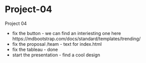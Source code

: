 # Project-04
Project 04



<ul>
<li> fix the button - we can find an interiesting one here https://mdbootstrap.com/docs/standard/templates/trending/
<li> fix the proposal /team - text for index.html
<li> fix the tableau - done
<li> start the presentation - find a cool design
</ul>
